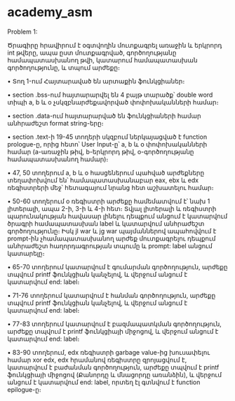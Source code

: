 # academy_asm

Problem 1:

Ծրագիրը հրավիրում է օգտվողին մուտքագրել առաջին և երկրորդ int թվերը, ապա ըստ մուտքագրված, գործողությանը համապատասխանող թվի, կատարում համապատասխան գործողությունը, և տպում արժեքը։
                                    
• Տող 1-ում Հայտարաված են արտաքին ֆունկցիաներ։

• section .bss-ում հայտարարվել են 4 բայթ տարածք՝ double word տիպի a, b և o չսկզբնարժեքավորված փոփոխականների համար։

• section .data-ում հայտարարված են ֆունկցիաների համար անհրաժեշտ format string-երը։

• section .text-ի 19-45 տողերի սկզբում ներկայացված է function prologue-ը, որից հետո՝ User Input-ը՝ a, b և օ փոփոխականների համար (a-առաջին թիվ, b-երկրորդ թիվ, o-գործողությանը համապատասխանող համար)։ 

• 47, 50 տողերում a, b և o հասցեներում պահված արժեքները տեղափոխվում են՝ համապատասխանաբար eax, ebx և edx ռեգիստրերի մեջ՝ հետագայում նրանց հետ աշխատելու համար։

• 50-60 տողերում o ռեգիստրի արժեքը համեմատվում է՝ նախ 1 լիտերալի, ապա 2-ի, 3-ի և 4-ի հետ։ Տվյալ լիտերալի և ռեգիստրի պարունակության հավասար լինելու դեպքում անցում է կատարվում ծրագրի համապատասխան label և կատարվում անհրաժեշտ գործողությունը։ Իսկ jl war և jg war պայմաններով ապահովվում է prompt-ին չհամապատասխանող արժեք մուտքագրելու դեպքում անհրաժեշտ հաղորդագրության տպումը և prompt: label անցում կատարելը։

• 65-70 տողերում կատարվում է գումարման գործողություն, արժեքը տպվում printf ֆունկցիան կանչելով, և վերջում անցում է կատարվում end: label։

• 71-76 տողերում կատարվում է հանման գործողություն, արժեքը տպվում printf ֆունկցիան կանչելով, և վերջում անցում է կատարվում end: label։

• 77-83 տողերում կատարվում է բազմապատկման գործողություն, արժեքը տպվում է printf  ֆունկցիայի միջոցով, և վերջում անցում է կատարվում end: label։

• 83-90 տողերում, edx ռեգիստրի garbage value-ից խուսափելու համար xor edx, edx հրամանով ռեգիստրը զրոյացվում է, կատարվում է բաժանման գործողություն, արժեքը տպվում է printf  ֆունկցիայի միջոցով (Քանորդը և մնացորդը առանձին), և վերջում անցում է կատարվում end: label, որտեղ էլ գտնվում է function epilogue-ը։
